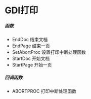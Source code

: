 # GDI打印

##### 函数

- EndDoc 结束文档
- EndPage 结束一页
- SetAbortProc 设置打印中断处理函数
- StartDoc 开始文档
- StartPage 开始一页

##### 回调函数

- ABORTPROC 打印中断处理函数
